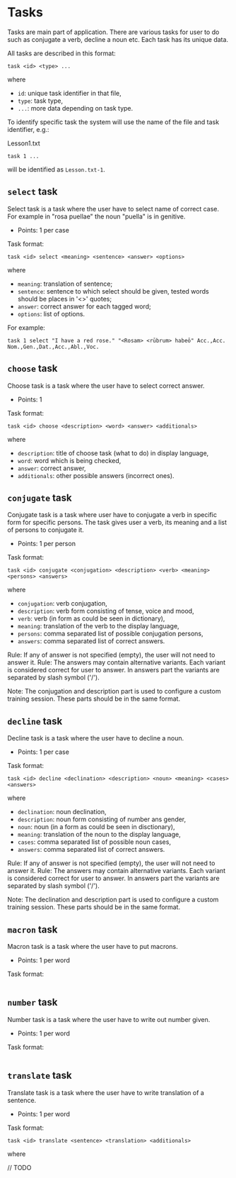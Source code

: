 # Tasks

Tasks are main part of application. There are various tasks for user to do
such as conjugate a verb, decline a noun etc. Each task has its unique data.

All tasks are described in this format:
```
task <id> <type> ...
```
where
 - `id`: unique task identifier in that file,
 - `type`: task type,
 - `...`: more data depending on task type.

To identify specific task the system will use the name of the file and task identifier, e.g.:

Lesson1.txt
```
task 1 ...
```
will be identified as `Lesson.txt-1`.

## `select` task

Select task is a task where the user have to select name of correct case. For
example in "rosa puellae" the noun "puella" is in genitive.

 - Points: 1 per case

Task format:
```
task <id> select <meaning> <sentence> <answer> <options>
```
where
 - `meaning`: translation of sentence;
 - `sentence`: sentence to which select should be given, tested words should be
        places in '<>' quotes;
 - `answer`: correct answer for each tagged word;
 - `options`: list of options.

For example:
```
task 1 select "I have a red rose." "<Rosam> <rūbrum> habeō" Acc.,Acc. Nom.,Gen.,Dat.,Acc.,Abl.,Voc.
```

## `choose` task

Choose task is a task where the user have to select correct answer.

 - Points: 1

Task format:
```
task <id> choose <description> <word> <answer> <additionals>
```
where
 - `description`: title of choose task (what to do) in display language,
 - `word`: word which is being checked,
 - `answer`: correct answer,
 - `additionals`: other possible answers (incorrect ones).

## `conjugate` task

Conjugate task is a task where user have to conjugate a verb in specific form
for specific persons. The task gives user a verb, its meaning and a list of
persons to conjugate it.

 - Points: 1 per person

Task format:
```
task <id> conjugate <conjugation> <description> <verb> <meaning> <persons> <answers>
```
where
 - `conjugation`: verb conjugation,
 - `description`: verb form consisting of tense, voice and mood,
 - `verb`: verb (in form as could be seen in dictionary),
 - `meaning`: translation of the verb to the display language,
 - `persons`: comma separated list of possible conjugation persons,
 - `answers`: comma separated list of correct answers.

Rule: If any of answer is not specified (empty), the user will not need to
answer it.
Rule: The answers may contain alternative variants. Each variant is considered
correct for user to answer. In answers part the variants are separated by slash
symbol ('/').

Note: The conjugation and description part is used to configure a custom
training session. These parts should be in the same format.

## `decline` task

Decline task is a task where the user have to decline a noun.

 - Points: 1 per case

Task format:
```
task <id> decline <declination> <description> <noun> <meaning> <cases> <answers>
```
where
 - `declination`: noun declination,
 - `description`: noun form consisting of number ans gender,
 - `noun`: noun (in a form as could be seen in disctionary),
 - `meaning`: translation of the noun to the display language,
 - `cases`: comma separated list of possible noun cases,
 - `answers`: comma separated list of correct answers.

Rule: If any of answer is not specified (empty), the user will not need to
answer it.
Rule: The answers may contain alternative variants. Each variant is considered
correct for user to answer. In answers part the variants are separated by slash
symbol ('/').

Note: The declination and description part is used to configure a custom
training session. These parts should be in the same format.

## `macron` task

Macron task is a task where the user have to put macrons.

 - Points: 1 per word

Task format:
```
```

## `number` task

Number task is a task where the user have to write out number given.

 - Points: 1 per word

Task format:
```
```

## `translate` task

Translate task is a task where the user have to write translation of a sentence.

- Points: 1 per word

Task format:
```
task <id> translate <sentence> <translation> <additionals>
```
where

// TODO

